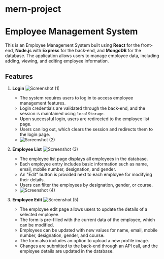 # mern-project
# Employee Management System

This is an Employee Management System built using **React** for the front-end, **Node.js** with **Express** for the back-end, and **MongoDB** for the database. The application allows users to manage employee data, including adding, viewing, and editing employee information.

## Features

1. **Login**
   ![Screenshot (1)](https://github.com/user-attachments/assets/4a602b44-f8ea-44fb-8640-1e1ecd275e9d)

   - The system requires users to log in to access employee management features.
   - Login credentials are validated through the back-end, and the session is maintained using `localStorage`.
   - Upon successful login, users are redirected to the employee list page.
   - Users can log out, which clears the session and redirects them to the login page.
   - ![Screenshot (2)](https://github.com/user-attachments/assets/c912fb23-b939-4c1d-b438-518abf75723e)

2. **Employee List**
 ![Screenshot (3)](https://github.com/user-attachments/assets/f39ae726-5e88-4761-956c-ea45f42c6d5c)

   - The employee list page displays all employees in the database.
   - Each employee entry includes basic information such as name, email, mobile number, designation, and gender.
   - An "Edit" button is provided next to each employee for modifying their details.
   - Users can filter the employees by designation, gender, or course.
   - ![Screenshot (4)](https://github.com/user-attachments/assets/e09eb84c-1139-43fc-abe6-5d995c4f0c2e)


3. **Employee Edit**
   ![Screenshot (5)](https://github.com/user-attachments/assets/01c5d526-a889-4385-a134-e1b0fcb20bc7)

   - The employee edit page allows users to update the details of a selected employee.
   - The form is pre-filled with the current data of the employee, which can be modified.
   - Employees can be updated with new values for name, email, mobile number, designation, gender, and course.
   - The form also includes an option to upload a new profile image.
   - Changes are submitted to the back-end through an API call, and the employee details are updated in the database.

